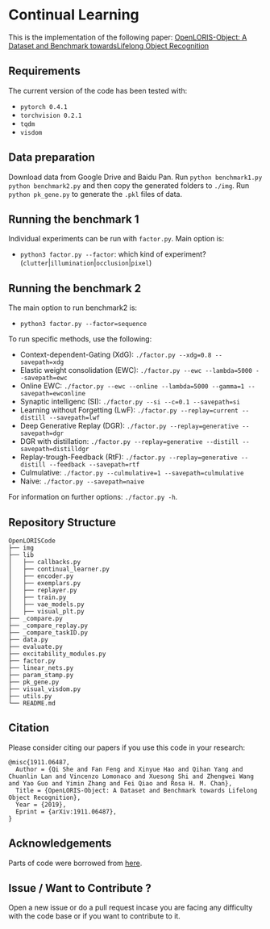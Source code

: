 # Continual Learning
This is the implementation of the following paper: 
[OpenLORIS-Object: A Dataset and Benchmark towardsLifelong Object Recognition](https://arxiv.org/pdf/1911.06487.pdf)


## Requirements
The current version of the code has been tested with:
* `pytorch 0.4.1`
* `torchvision 0.2.1`
* `tqdm`
* `visdom`

## Data preparation
Download data from Google Drive and Baidu Pan. Run `python benchmark1.py` `python benchmark2.py` and then copy the generated folders to `./img`.
Run `python pk_gene.py` to generate the `.pkl` files of data.

## Running the benchmark 1
Individual experiments can be run with `factor.py`. Main option is:
- `python3 factor.py --factor`: which kind of experiment? (`clutter`|`illumination`|`occlusion`|`pixel`)

## Running the benchmark 2
The main option to run benchmark2 is:
- `python3 factor.py --factor=sequence`

To run specific methods, use the following:
- Context-dependent-Gating (XdG): `./factor.py --xdg=0.8 --savepath=xdg`
- Elastic weight consolidation (EWC): `./factor.py --ewc --lambda=5000 --savepath=ewc`
- Online EWC:  `./factor.py --ewc --online --lambda=5000 --gamma=1 --savepath=ewconline`
- Synaptic intelligenc (SI): `./factor.py --si --c=0.1 --savepath=si`
- Learning without Forgetting (LwF): `./factor.py --replay=current --distill --savepath=lwf`
- Deep Generative Replay (DGR): `./factor.py --replay=generative --savepath=dgr`
- DGR with distillation: `./factor.py --replay=generative --distill --savepath=distilldgr`
- Replay-trough-Feedback (RtF): `./factor.py --replay=generative --distill --feedback --savepath=rtf`
- Culmulative: `./factor.py --culmulative=1 --savepath=culmulative`
- Naive: `./factor.py --savepath=naive`

For information on further options: `./factor.py -h`.

## Repository Structure
```
OpenLORISCode 
├── img
├── lib
│   ├── callbacks.py
│   ├── continual_learner.py
│   ├── encoder.py
│   ├── exemplars.py
│   ├── replayer.py
│   ├── train.py
│   ├── vae_models.py
│   ├── visual_plt.py
├── _compare.py
├── _compare_replay.py
├── _compare_taskID.py
├── data.py
├── evaluate.py
├── excitability_modules.py
├── factor.py
├── linear_nets.py
├── param_stamp.py
├── pk_gene.py
├── visual_visdom.py
├── utils.py
└── README.md
```
## Citation 
Please consider citing our papers if you use this code in your research:
```
@misc{1911.06487,
  Author = {Qi She and Fan Feng and Xinyue Hao and Qihan Yang and Chuanlin Lan and Vincenzo Lomonaco and Xuesong Shi and Zhengwei Wang and Yao Guo and Yimin Zhang and Fei Qiao and Rosa H. M. Chan},
  Title = {OpenLORIS-Object: A Dataset and Benchmark towards Lifelong Object Recognition},
  Year = {2019},
  Eprint = {arXiv:1911.06487},
}
```

## Acknowledgements
Parts of code were borrowed from [here](https://github.com/GMvandeVen/continual-learning).



## Issue / Want to Contribute ? 
Open a new issue or do a pull request incase you are facing any difficulty with the code base or if you want to contribute to it.



